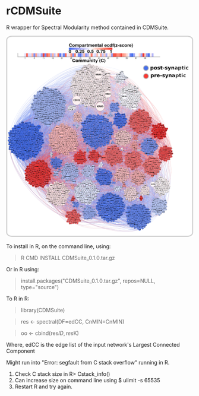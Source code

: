# rCDMSuite

R wrapper for Spectral Modularity method contained in CDMSuite.

<p align="center">
  <img src="CDMSuite/image/Figure_Comp.png" hight="800" width="800" title="Spectral clustering of combined pre- and post-synaptic PPI network">
  <!-- <img src="your_relative_path_here_number_2_large_name" width="350" alt="accessibility text"> -->
</p>


To install in R, on the command line, using:
> R CMD INSTALL CDMSuite_0.1.0.tar.gz

Or in R using:
> install.packages("CDMSuite_0.1.0.tar.gz", repos=NULL, type="source")

To R in R:

> library(CDMSuite)

> res <- spectral(DF=edCC, CnMIN=CnMIN)

> oo  <- cbind(res$ID, res$K)

Where, edCC is the edge list of the input network's Largest Connected Component

Might run into "Error: segfault from C stack overflow" running in R.
1) Check C stack size in R> Cstack_info()
2) Can increase size on command line using $ ulimit -s 65535
3) Restart R and try again.
